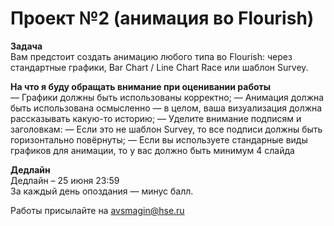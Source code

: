 # Проект №2 (анимация во Flourish)

**Задача**<br>
Вам предстоит создать анимацию любого типа во Flourish: через стандартные графики, Bar Chart / Line Chart Race или шаблон Survey.

**На что я буду обращать внимание при оценивании работы**<br>
— Графики должны быть использованы корректно; 
— Анимация должна быть использована осмысленно — в целом, ваша визуализация должна рассказывать какую-то историю; 
— Уделите внимание подписям и заголовкам: 
— Если это не шаблон Survey, то все подписи должны быть горизонтально повёрнуты;
— Если вы используете стандарные виды графиков для анимации, то у вас должно быть минимум 4 слайда

**Дедлайн**<br>
Дедлайн – 25 июня 23:59 <br>
За каждый день опоздания — минус балл. <br> 

Работы присылайте на avsmagin@hse.ru

